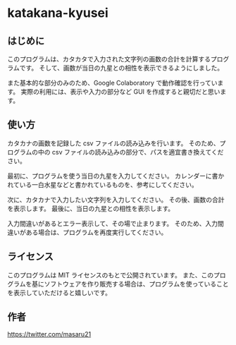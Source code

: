 # katakana-kyusei

## はじめに

このプログラムは、カタカタで入力された文字列の画数の合計を計算するプログラムです。
そして、画数が当日の九星との相性を表示できるようにしました。

また基本的な部分のみのため、Google Colaboratory で動作確認を行っています。
実際の利用には、表示や入力の部分など GUI を作成すると親切だと思います。

## 使い方

カタカナの画数を記録した csv ファイルの読み込みを行います。
そのため、プログラムの中の csv ファイルの読み込みの部分で、パスを適宜書き換えてください。

最初に、プログラムを使う当日の九星を入力してください。
カレンダーに書かれている一白水星などと書かれているものを、参考にしてください。

次に、カタカナで入力したい文字列を入力してください。
その後、画数の合計を表示します。
最後に、当日の九星との相性を表示します。

入力間違いがあるとエラー表示して、その場で止まります。
そのため、入力間違いがある場合は、プログラムを再度実行してください。

## ライセンス

このプログラムは MIT ライセンスのもとで公開されています。
また、このプログラムを基にソフトウェアを作り販売する場合は、プログラムを使っていることを表示していただけると嬉しいです。

## 作者

https://twitter.com/masaru21

